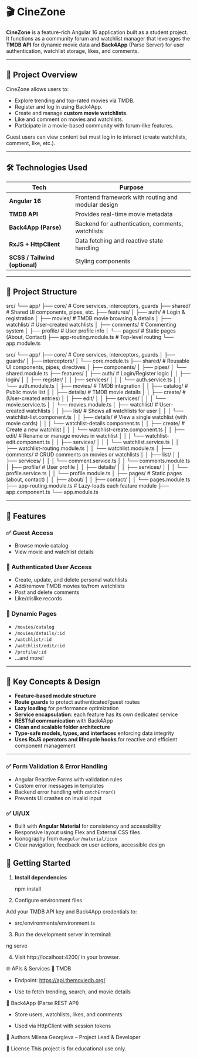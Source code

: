 # 🎬 CineZone

**CineZone** is a feature-rich Angular 16 application built as a student project. It functions as a community forum and watchlist manager that leverages the **TMDB API** for dynamic movie data and **Back4App** (Parse Server) for user authentication, watchlist storage, likes, and comments.

---

## 📌 Project Overview

CineZone allows users to:
- Explore trending and top-rated movies via TMDB.
- Register and log in using Back4App.
- Create and manage **custom movie watchlists**.
- Like and comment on movies and watchlists.
- Participate in a movie-based community with forum-like features.

Guest users can view content but must log in to interact (create watchlists, comment, like, etc.).

---

## 🛠 Technologies Used

| Tech          | Purpose                            |
|---------------|-------------------------------------|
| **Angular 16**     | Frontend framework with routing and modular design |
| **TMDB API**       | Provides real-time movie metadata |
| **Back4App (Parse)** | Backend for authentication, comments, watchlists |
| **RxJS + HttpClient** | Data fetching and reactive state handling |
| **SCSS / Tailwind (optional)** | Styling components |

---

## 📁 Project Structure

src/
└── app/
    ├── core/ # Core services, interceptors, guards
    ├── shared/ # Shared UI components, pipes, etc.
    ├── features/
    │   ├── auth/ # Login & registration
    │   ├── movies/ # TMDB movie browsing & details
    │   ├── watchlist/ # User-created watchlists
    │   ├── comments/ # Commenting system
    │   ├── profile/ # User profile info
    │   └── pages/ # Static pages (About, Contact)
    ├── app-routing.module.ts # Top-level routing
    └── app.module.ts

src/
└── app/
    ├── core/                          # Core services, interceptors, guards
    │   ├── guards/
    │   ├── interceptors/
    │   └── core.module.ts
    ├── shared/                        # Reusable UI components, pipes, directives
    │   ├── components/
    │   ├── pipes/
    │   └── shared.module.ts
    ├── features/
    │   ├── auth/                      # Login/Register logic
    │   │   ├── login/
    │   │   ├── register/
    │   │   ├── services/
    │   │   │   └── auth.service.ts
    │   │   └── auth.module.ts
    │   ├── movies/                    # TMDB integration
    │   │   ├── catalog/               # Public movie list
    │   │   ├── details/               # TMDB movie details
    │   │   ├── create/                # (User-created entries)
    │   │   ├── edit/
    │   │   ├── services/
    │   │   │   └── movie.service.ts
    │   │   └── movies.module.ts
    │   ├── watchlist/                 # User-created watchlists
    │   │   ├── list/                  # Shows all watchlists for user
    │   │   │   └── watchlist-list.component.ts
    │   │   ├── details/               # View a single watchlist (with movie cards)
    │   │   │   └── watchlist-details.component.ts
    │   │   ├── create/                # Create a new watchlist
    │   │   │   └── watchlist-create.component.ts
    │   │   ├── edit/                  # Rename or manage movies in watchlist
    │   │   │   └── watchlist-edit.component.ts
    │   │   ├── services/
    │   │   │   └── watchlist.service.ts
    │   │   ├── watchlist-routing.module.ts
    │   │   └── watchlist.module.ts
    │   ├── comments/                  # CRUD comments on movies or watchlists
    │   │   ├── list/
    │   │   ├── services/
    │   │   │   └── comment.service.ts
    │   │   └── comments.module.ts
    │   ├── profile/                   # User profile
    │   │   ├── details/
    │   │   ├── services/
    │   │   │   └── profile.service.ts
    │   │   └── profile.module.ts
    │   ├── pages/                     # Static pages (about, contact)
    │   │   ├── about/
    │   │   ├── contact/
    │   │   └── pages.module.ts
    ├── app-routing.module.ts          # Lazy-loads each feature module
    ├── app.component.ts
    └── app.module.ts


---

## 🔑 Features

### ✅ Guest Access
- Browse movie catalog
- View movie and watchlist details

### 🔐 Authenticated User Access
- Create, update, and delete personal watchlists
- Add/remove TMDB movies to/from watchlists
- Post and delete comments
- Like/dislike records

### 🔁 Dynamic Pages
- `/movies/catalog`
- `/movies/details/:id`
- `/watchlist/:id`
- `/watchlist/edit/:id`
- `/profile/:id`
- ...and more!

---

## 🧠 Key Concepts & Design

- **Feature-based module structure**
- **Route guards** to protect authenticated/guest routes
- **Lazy loading** for performance optimization
- **Service encapsulation**: each feature has its own dedicated service
- **RESTful communication** with Back4App
- **Clean and scalable folder architecture**
- **Type-safe models, types, and interfaces** enforcing data integrity
- **Uses RxJS operators and lifecycle hooks** for reactive and efficient component management

---

### ✅ Form Validation & Error Handling

- Angular Reactive Forms with validation rules
- Custom error messages in templates
- Backend error handling with `catchError()`
- Prevents UI crashes on invalid input

### ✅ UI/UX

- Built with **Angular Material** for consistency and accessibility
- Responsive layout using Flex and External CSS files 
- Iconography from `@angular/material/icon`
- Clear navigation, feedback on user actions, accessible design

## 🚀 Getting Started

1. **Install dependencies**

   npm install

2. Configure environment files

Add your TMDB API key and Back4App credentials to:

- src/environments/environment.ts

3. Run the development server in terminal:

ng serve

4. Visit http://localhost:4200/ in your browser.

🌐 APIs & Services
🔹 TMDB
- Endpoint: https://api.themoviedb.org/

- Use to fetch trending, search, and movie details

🔹 Back4App (Parse REST API)
- Store users, watchlists, likes, and comments

- Used via HttpClient with session tokens


👥 Authors
Milena Georgieva – Project Lead & Developer

📄 License
This project is for educational use only.

